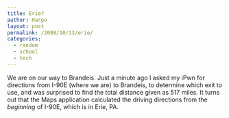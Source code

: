 ```yaml
---
title: Erie?
author: Harpo
layout: post
permalink: /2008/10/13/erie/
categories:
  - random
  - school
  - tech
---
```

We are on our way to Brandeis. Just a minute ago I asked my iPwn for directions from I-90E (where we are) to Brandeis, to determine which exit to use, and was surprised to find the total distance given as 517 miles. It turns out that the Maps application calculated the driving directions from the *beginning* of I-90E, which is in Erie, PA.